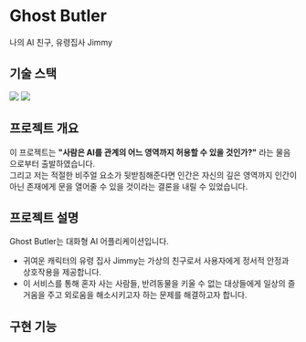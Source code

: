 # Ghost Butler

나의 AI 친구, 유령집사 Jimmy

## 기술 스택

<img src="https://img.shields.io/badge/Flutter-02569B?style=for-the-badge&logo=flutter&logoColor=white"/> <img src="https://img.shields.io/badge/ChatGPT-412991?style=for-the-badge&logo=OpenAI&logoColor=white"/>

## 프로젝트 개요

이 프로젝트는 **"사람은 AI를 관계의 어느 영역까지 허용할 수 있을 것인가?"** 라는 물음으로부터 출발하였습니다.  
그리고 저는 적절한 비주얼 요소가 뒷받침해준다면 인간은 자신의 깊은 영역까지 인간이 아닌 존재에게 문을 열어줄 수 있을 것이라는 결론을 내릴 수 있었습니다.  

## 프로젝트 설명

Ghost Butler는 대화형 AI 어플리케이션입니다.
- 귀여운 캐릭터의 유령 집사 Jimmy는 가상의 친구로서 사용자에게 정서적 안정과 상호작용을 제공합니다.
- 이 서비스를 통해 혼자 사는 사람들, 반려동물을 키울 수 없는 대상들에게 일상의 즐거움을 주고 외로움을 해소시키고자 하는 문제를 해결하고자 합니다.

## 구현 기능

